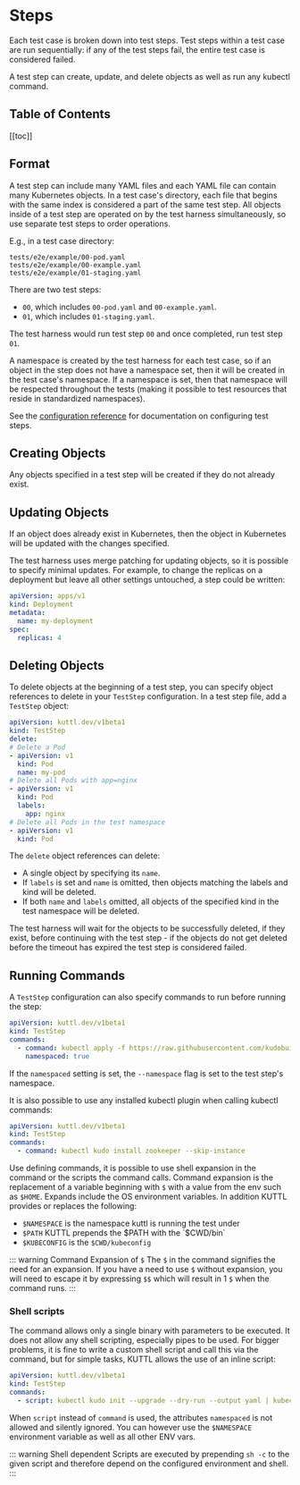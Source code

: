 # Steps

Each test case is broken down into test steps. Test steps within a test case are run sequentially: if any of the test steps fail, the entire test case is considered failed.

A test step can create, update, and delete objects as well as run any kubectl command.

<h2>Table of Contents</h2>

[[toc]]

## Format

A test step can include many YAML files and each YAML file can contain many Kubernetes objects. In a test case's directory, each file that begins with the same index is considered a part of the same test step. All objects inside of a test step are operated on by the test harness simultaneously, so use separate test steps to order operations.

E.g., in a test case directory:

```text
tests/e2e/example/00-pod.yaml
tests/e2e/example/00-example.yaml
tests/e2e/example/01-staging.yaml
```

There are two test steps:

* `00`, which includes `00-pod.yaml` and `00-example.yaml`.
* `01`, which includes `01-staging.yaml`.

The test harness would run test step `00` and once completed, run test step `01`.

A namespace is created by the test harness for each test case, so if an object in the step does not have a namespace set, then it will be created in the test case's namespace. If a namespace is set, then that namespace will be respected throughout the tests (making it possible to test resources that reside in standardized namespaces).

See the [configuration reference](reference.md#teststep) for documentation on configuring test steps.

## Creating Objects

Any objects specified in a test step will be created if they do not already exist.

## Updating Objects

If an object does already exist in Kubernetes, then the object in Kubernetes will be updated with the changes specified.

The test harness uses merge patching for updating objects, so it is possible to specify minimal updates. For example, to change the replicas on a deployment but leave all other settings untouched, a step could be written:

```yaml
apiVersion: apps/v1
kind: Deployment
metadata:
  name: my-deployment
spec:
  replicas: 4
```

## Deleting Objects

To delete objects at the beginning of a test step, you can specify object references to delete in your `TestStep` configuration. In a test step file, add a `TestStep` object:

```yaml
apiVersion: kuttl.dev/v1beta1
kind: TestStep
delete:
# Delete a Pod
- apiVersion: v1
  kind: Pod
  name: my-pod
# Delete all Pods with app=nginx
- apiVersion: v1
  kind: Pod
  labels:
    app: nginx
# Delete all Pods in the test namespace
- apiVersion: v1
  kind: Pod
```

The `delete` object references can delete:

* A single object by specifying its `name`.
* If `labels` is set and `name` is omitted, then objects matching the labels and kind will be deleted.
* If both `name` and `labels` omitted, all objects of the specified kind in the test namespace will be deleted.

The test harness will wait for the objects to be successfully deleted, if they exist, before continuing with the test step - if the objects do not get deleted before the timeout has expired the test step is considered failed.

## Running Commands

A `TestStep` configuration can also specify commands to run before running the step:

```yaml
apiVersion: kuttl.dev/v1beta1
kind: TestStep
commands:
  - command: kubectl apply -f https://raw.githubusercontent.com/kudobuilder/kudo/master/docs/deployment/10-crds.yaml
    namespaced: true
```

If the `namespaced` setting is set, the `--namespace` flag is set to the test step's namespace.

It is also possible to use any installed kubectl plugin when calling kubectl commands:

```yaml
apiVersion: kuttl.dev/v1beta1
kind: TestStep
commands:
  - command: kubectl kudo install zookeeper --skip-instance
```

Use defining commands, it is possible to use shell expansion in the command or the scripts the command calls.  Command expansion is the replacement of a variable beginning with `$` with a value from the env such as `$HOME`.  Expands include the OS environment variables.  In addition KUTTL provides or replaces the following:

- `$NAMESPACE` is the namespace kuttl is running the test under
- `$PATH` KUTTL prepends the $PATH with the `$CWD/bin`
- `$KUBECONFIG` is the `$CWD/kubeconfig`

::: warning Command Expansion of `$`
The `$` in the command signifies the need for an expansion.  If you have a need to use `$` without expansion, you will need to escape it by expressing `$$` which will result in 1 `$` when the command runs.
:::

### Shell scripts

The command allows only a single binary with parameters to be executed. It does not allow any shell scripting, especially pipes to be used. For bigger problems, it is fine to write a custom shell script and call this via the command, but for simple tasks, KUTTL allows the use of an inline script:

```yaml
apiVersion: kuttl.dev/v1beta1
kind: TestStep
commands:
  - script: kubectl kudo init --upgrade --dry-run --output yaml | kubectl delete -f -
```

When `script` instead of `command` is used, the attributes `namespaced` is not allowed and silently ignored. You can however use the `$NAMESPACE` environment variable as well as all other ENV vars.

::: warning Shell dependent
Scripts are executed by prepending `sh -c` to the given script and therefore depend on the configured environment and shell.
:::
